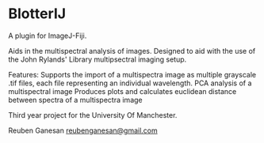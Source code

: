 # BlotterIJ

A plugin for ImageJ-Fiji.  

Aids in the multispectral analysis of images. Designed to aid with the use of the John Rylands' Library multipsectral imaging setup.

Features:
Supports the import of a multispectra image as multiple grayscale .tif files, each file representing an individual wavelength.
PCA analysis of a multispectral image
Produces plots and calculates euclidean distance between spectra of a multispectra image

Third year project for the University Of Manchester.

Reuben Ganesan
reubenganesan@gmail.com

